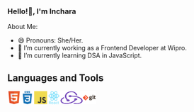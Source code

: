 ### Hello!👋, I'm Inchara


About Me:

- 😄 Pronouns: She/Her.
- 🔭 I’m currently working as a Frontend Developer at Wipro.
- 🌱 I’m currently learning DSA in JavaScript.

<h2>Languages and Tools</h2>
<div style="display:flex;gap:4">
<img src="https://github.com/devicons/devicon/raw/master/icons/html5/html5-original.svg" width=30 height=30><img src="https://github.com/devicons/devicon/raw/master/icons/css3/css3-plain-wordmark.svg" width=30 height=30><img src="https://github.com/devicons/devicon/raw/master/icons/javascript/javascript-original.svg" width=30 height=30><img src="https://github.com/devicons/devicon/raw/master/icons/react/react-original-wordmark.svg" width=30 height=30><img src="https://github.com/devicons/devicon/raw/master/icons/redux/redux-original.svg" width="50" width=30 height=30><img src="https://github.com/devicons/devicon/raw/master/icons/git/git-original-wordmark.svg" width=30 height=30>
</div>








   




